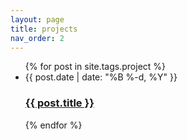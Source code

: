 ```yaml
---
layout: page
title: projects
nav_order: 2
---
```


<ul class="post-list">
  {% for post in site.tags.project %}
    <li>
      <span class="post-meta">{{ post.date | date: "%B %-d, %Y" }}</span>
      <h3>
        <a class="post-link" href="{{ post.url | relative_url }}">{{ post.title }}</a>
      </h3>
    </li>
  {% endfor %}
</ul> 